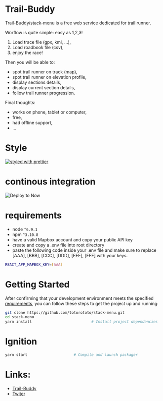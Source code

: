 # Trail-Buddy

Trail-Buddy/stack-menu is a free web service dedicated for trail runner.

Worflow is quite simple: easy as 1,2,3! 

1. Load trace file (gpx, kml, ...),
2. Load roadbook file (csv),
3. enjoy the race!

Then you will be able to:

   - spot trail runner on track (map),
   - spot trail runner on elevation profile,    
   - display sections details, 
   - display current section details,
   - follow trail runner progression.
  
Final thoughts:

   - works on phone, tablet or computer,
   - free,
   - had offline support,
   - ...
   
 # Style

[![styled with prettier](https://img.shields.io/badge/styled_with-prettier-ff69b4.svg)](https://github.com/prettier/prettier)


# continous integration
![Deploy to Now](https://badgen.net/badge/%E2%96%B2%20Deploy%20to%20Now/$%20now%20totorototo%2Fstack-menu/black)


# requirements

* node `^6.9.1`
* npm `^3.10.8`
* have a valid Mapbox account and copy your public API key
* create and copy a .env file into root directory
* paste the following code inside your .env file and make sure to replace [AAA], [BBB], [CCC], [DDD], [EEE], [FFF] with your keys.

```bash
REACT_APP_MAPBOX_KEY=[AAA]
```


# Getting Started

After confirming that your development environment meets the specified [requirements](#requirements), you can follow these steps to get the project up and running:

```bash
git clone https://github.com/totorototo/stack-menu.git
cd stack-menu
yarn install                           # Install project dependencies
```

# Ignition

```bash
yarn start                     # Compile and launch packager
```

# Links:

   - [Trail-Buddy](https://stack-menu.now.sh/)
   - [Twiter](https://twitter.com/LLogicielle)
